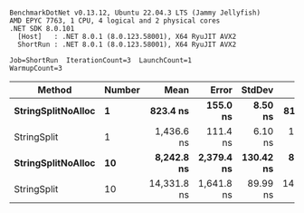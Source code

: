 ```

BenchmarkDotNet v0.13.12, Ubuntu 22.04.3 LTS (Jammy Jellyfish)
AMD EPYC 7763, 1 CPU, 4 logical and 2 physical cores
.NET SDK 8.0.101
  [Host]   : .NET 8.0.1 (8.0.123.58001), X64 RyuJIT AVX2
  ShortRun : .NET 8.0.1 (8.0.123.58001), X64 RyuJIT AVX2

Job=ShortRun  IterationCount=3  LaunchCount=1  
WarmupCount=3  

```
| Method             | Number | Mean        | Error      | StdDev    | Min         | Max         | Gen0   | Allocated |
|------------------- |------- |------------:|-----------:|----------:|------------:|------------:|-------:|----------:|
| **StringSplitNoAlloc** | **1**      |    **823.4 ns** |   **155.0 ns** |   **8.50 ns** |    **813.6 ns** |    **828.8 ns** |      **-** |         **-** |
| StringSplit        | 1      |  1,436.6 ns |   111.4 ns |   6.10 ns |  1,430.3 ns |  1,442.4 ns | 0.0381 |    3208 B |
| **StringSplitNoAlloc** | **10**     |  **8,242.8 ns** | **2,379.4 ns** | **130.42 ns** |  **8,094.9 ns** |  **8,341.2 ns** |      **-** |         **-** |
| StringSplit        | 10     | 14,331.8 ns | 1,641.8 ns |  89.99 ns | 14,246.1 ns | 14,425.6 ns | 0.3815 |   32080 B |
